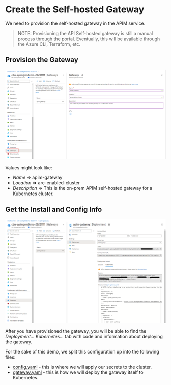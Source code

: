 # Create the Self-hosted Gateway

We need to provision the self-hosted gateway in the APIM service.

> NOTE: Provisioning the API Self-hosted gateway is still a manual process through the portal. Eventually, this will 
> be available through the Azure CLI, Terraform, etc.

## Provision the Gateway

![Image of API Self-Hosted Gateway Creation](/assets/apim-gateway-screenshot.png)

Values might look like:

* _Name_ => apim-gateway  
* _Location_ => arc-enabled-cluster  
* _Description_ => This is the on-prem APIM self-hosted gateway for a Kubernetes cluster.

## Get the Install and Config Info

![Image of API Self-Hosted Deployment](/assets/apim-gateway-screenshot-2.png)

After you have provisioned the gateway, you will be able to find the _Deployment... Kubernetes..._ tab with code and information about deploying the gateway.

For the sake of this demo, we split this configuration up into the following files:

* [config.yaml](/04_cluster-config/config-sample.yaml) - this is where we will apply our secrets to the cluster.
* [gateway.yaml](/flux/apim-gateway/gateway.yaml) - this is how we will deploy the gateway itself to Kubernetes.

